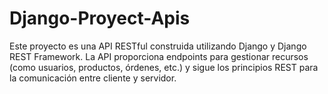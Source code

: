 # Django-Proyect-Apis
Este proyecto es una API RESTful construida utilizando Django y Django REST Framework. La API proporciona endpoints para gestionar recursos (como usuarios, productos, órdenes, etc.) y sigue los principios REST para la comunicación entre cliente y servidor.
